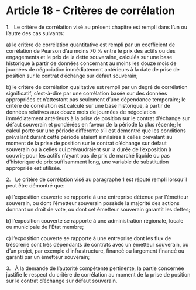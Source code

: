 # Article 18 - Critères de corrélation


1.   Le critère de corrélation visé au présent chapitre est rempli dans l’un ou l’autre des cas suivants:

a) le critère de corrélation quantitative est rempli par un coefficient de corrélation de Pearson d’au moins 70 % entre le prix des actifs ou des engagements et le prix de la dette souveraine, calculés sur une base historique à partir de données concernant au moins les douze mois de journées de négociation immédiatement antérieurs à la date de prise de position sur le contrat d’échange sur défaut souverain;

b) le critère de corrélation qualitative est rempli par un degré de corrélation significatif, c’est-à-dire par une corrélation basée sur des données appropriées et n’attestant pas seulement d’une dépendance temporaire; le critère de corrélation est calculé sur une base historique, à partir de données relatives aux douze mois de journées de négociation immédiatement antérieurs à la prise de position sur le contrat d’échange sur défaut souverain et pondérées en faveur de la période la plus récente; le calcul porte sur une période différente s’il est démontré que les conditions prévalant durant cette période étaient similaires à celles prévalant au moment de la prise de position sur le contrat d’échange sur défaut souverain ou à celles qui prévaudraient sur la durée de l’exposition à couvrir; pour les actifs n’ayant pas de prix de marché liquide ou pas d’historique de prix suffisamment long, une variable de substitution appropriée est utilisée.

2.   Le critère de corrélation visé au paragraphe 1 est réputé rempli lorsqu’il peut être démontré que:

a) l’exposition couverte se rapporte à une entreprise détenue par l’émetteur souverain, ou dont l’émetteur souverain possède la majorité des actions donnant un droit de vote, ou dont cet émetteur souverain garantit les dettes;

b) l’exposition couverte se rapporte à une administration régionale, locale ou municipale de l’État membre;

c) l’exposition couverte se rapporte à une entreprise dont les flux de trésorerie sont très dépendants de contrats avec un émetteur souverain, ou d’un projet, par exemple d’infrastructure, financé ou largement financé ou garanti par un émetteur souverain;

3.   À la demande de l’autorité compétente pertinente, la partie concernée justifie le respect du critère de corrélation au moment de la prise de position sur le contrat d’échange sur défaut souverain.
